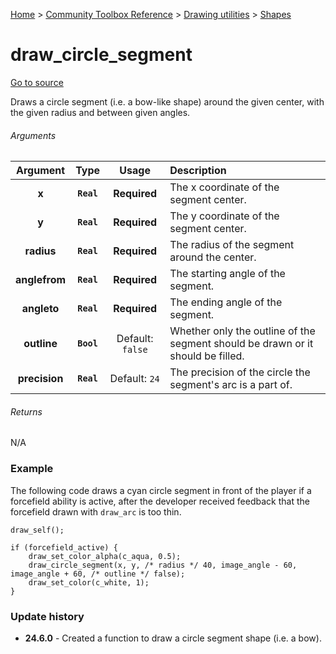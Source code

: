 [Home](/README.md) > [Community Toolbox Reference](/Docs/Reference/Reference.md) > [Drawing utilities](/Docs/Reference/Groups/DrawUtils.md) > [Shapes](/Docs/Reference/Groups/DrawUtils_Shapes.md)

# draw_circle_segment

[Go to source](/Community%20Toolbox/scripts/utils_CommunityToolboxDraw/utils_CommunityToolboxDraw.gml#L172)

Draws a circle segment (i.e. a bow-like shape) around the given center, with the given radius and between given angles.

###### Arguments

| Argument | Type | Usage | Description |
|:---:|:---:|:---:|:---|
| **x** | **`Real`** | **Required** | The x coordinate of the segment center. |
| **y** | **`Real`** | **Required** | The y coordinate of the segment center. |
| **radius** | **`Real`** | **Required** | The radius of the segment around the center. |
| **anglefrom** | **`Real`** | **Required** | The starting angle of the segment. |
| **angleto** | **`Real`** | **Required** | The ending angle of the segment. |
| **outline** | **`Bool`** | Default: `false` | Whether only the outline of the segment should be drawn or it should be filled. |
| **precision** | **`Real`** | Default: `24` | The precision of the circle the segment's arc is a part of. |

###### Returns
N/A

### Example

The following code draws a cyan circle segment in front of the player if a forcefield ability is active, after the developer received feedback that the forcefield drawn with `draw_arc` is too thin.

```gml
draw_self();

if (forcefield_active) {
    draw_set_color_alpha(c_aqua, 0.5);
    draw_circle_segment(x, y, /* radius */ 40, image_angle - 60, image_angle + 60, /* outline */ false);
    draw_set_color(c_white, 1);
}
```

### Update history

- **24.6.0** - Created a function to draw a circle segment shape (i.e. a bow).
